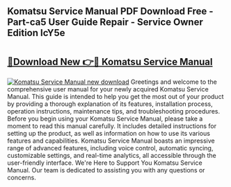 ## Komatsu Service Manual PDF Download Free - Part-ca5 User Guide Repair - Service Owner Edition IcY5e

# <h2><a href="http://bc21329.oget.top/?id=Komatsu+Service+Manual">🔗Download New 👉🔴 Komatsu Service Manual</a></h2>

[![Komatsu Service Manual new download](https://i.imgur.com/5g1atiW.png)](http://bc21329.oget.top/?id=Komatsu+Service+Manual)
Greetings and welcome to the comprehensive user manual for your newly acquired Komatsu Service Manual. This guide is intended to help you get the most out of your product by providing a thorough explanation of its features, installation process, operation instructions, maintenance tips, and troubleshooting procedures. Before you begin using your Komatsu Service Manual, please take a moment to read this manual carefully. It includes detailed instructions for setting up the product, as well as information on how to use its various features and capabilities. Komatsu Service Manual boasts an impressive range of advanced features, including voice control, automatic syncing, customizable settings, and real-time analytics, all accessible through the user-friendly interface. We're Here to Support You Komatsu Service Manual. Our team is dedicated to assisting you with any questions or concerns.
